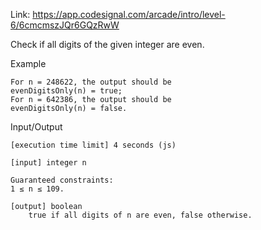 Link: https://app.codesignal.com/arcade/intro/level-6/6cmcmszJQr6GQzRwW

Check if all digits of the given integer are even.

Example

    For n = 248622, the output should be
    evenDigitsOnly(n) = true;
    For n = 642386, the output should be
    evenDigitsOnly(n) = false.

Input/Output

    [execution time limit] 4 seconds (js)

    [input] integer n

    Guaranteed constraints:
    1 ≤ n ≤ 109.

    [output] boolean
        true if all digits of n are even, false otherwise.
